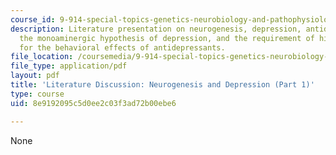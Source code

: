 ```yaml
---
course_id: 9-914-special-topics-genetics-neurobiology-and-pathophysiology-of-psychiatric-disorders-fall-2008
description: Literature presentation on neurogenesis, depression, antidepressants,
  the monoaminergic hypothesis of depression, and the requirement of hippocampal neurogenesis
  for the behavioral effects of antidepressants.
file_location: /coursemedia/9-914-special-topics-genetics-neurobiology-and-pathophysiology-of-psychiatric-disorders-fall-2008/8e9192095c5d0ee2c03f3ad72b00ebe6_MIT9_914f08_lec03.pdf
file_type: application/pdf
layout: pdf
title: 'Literature Discussion: Neurogenesis and Depression (Part 1)'
type: course
uid: 8e9192095c5d0ee2c03f3ad72b00ebe6

---
```

None